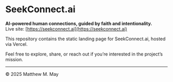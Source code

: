 # SeekConnect.ai

**AI-powered human connections, guided by faith and intentionality.**  
Live site: [https://seekconnect.ai](https://seekconnect.ai)

This repository contains the static landing page for SeekConnect.ai, hosted via Vercel.

Feel free to explore, share, or reach out if you’re interested in the project’s mission.

---
© 2025 Matthew M. May
